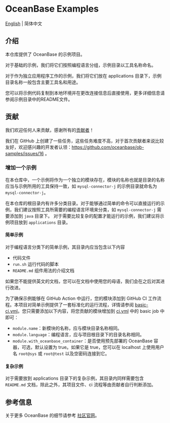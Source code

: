 # OceanBase Examples

[English](README.md) | 简体中文

## 介绍

本仓库提供了 OceanBase 的示例项目。

对于基础的示例，我们将它们按照编程语言分组，示例目录以工具名称命名。

对于作为独立应用程序工作的示例，我们将它们放在 applications 目录下，示例目录名称一般包含主要工具名和用途。

您可以将示例代码复制到本地环境并在更改连接信息后直接使用，更多详细信息请参阅示例目录中的README文件。

## 贡献

我们欢迎任何人来贡献，感谢所有的[贡献者](https://github.com/oceanbase/ob-samples/graphs/contributors)！

我们在 GitHub 上创建了一些任务，这些任务难度不高，对于首次贡献者来说比较友好，欢迎感兴趣的开发者认领：https://github.com/oceanbase/ob-samples/issues/16 。

### 增加一个示例

在本仓库中，一个示例将作为一个独立的模块存在，模块的名称也就是目录的名称应当与示例所用的工具保持一致，如 `mysql-connector-j` 的示例目录就命名为 `mysql-connector-j`。

在本仓库的根目录内有许多分类目录。对于能够通过简单的命令可以直接运行的示例，我们建议按照工具所需要的编程语言环境来分类，如 `mysql-connector-j` 需要添加到 `java` 目录下。 对于需要比较复杂的配置才能运行的示例，我们建议将示例项目放到 `applications` 目录。

#### 简单示例

对于编程语言分类下的简单示例，其目录内应当包含以下内容

- 代码文件
- `run.sh` 运行代码的脚本
- `README.md` 组件用法的介绍文档

如果您不能提供英文的文档，您可以在文档中使用您的母语，我们会在之后对其进行改进。

为了确保示例能够在 GitHub Action 中运行，您的模块添加到 GitHub CI 工作流程。本项目对简单示例提供了一套标准化的运行流程，详情请参阅 [basic-ci.yml](./.github/workflows/basic-ci.yml)。您只需要添加以下内容，将您贡献的模块增加到 [ci.yml](./.github/workflows/ci.yml) 中的 basic job 中即可：

- `module.name`：新模块的名称，应与模块目录名称相同。
- `module.language`：编程语言，应与项目根目录下的目录名称相同。
- `module.with_oceanbase_container`：是否使用预先部署的 OceanBase 容器，可选，默认设置为 true。如果它是 true，您可以在 localhost 上使用用户名 `root@sys` 或 `root@test` 以及空密码连接到它。

#### 复杂示例

对于需要放到 applications 目录下的复杂示例，其目录内同样需要包含 `README.md` 文档，除此之外，其项目文件、ci 流程等由贡献者自行判断添加。

## 参考信息

关于更多 OceanBase 的细节请参考 [社区官网](https://open.oceanbase.com)。
